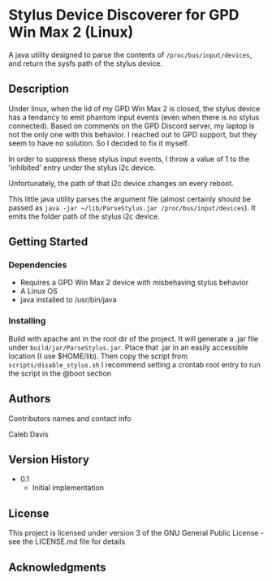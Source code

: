 # Stylus Device Discoverer for GPD Win Max 2 (Linux)

A java utility designed to parse the contents of `/proc/bus/input/devices`, and return the sysfs path of the stylus device.

## Description

Under linux, when the lid of my GPD Win Max 2 is closed, the stylus device has a tendancy to emit phantom input events (even when there is no stylus connected). Based on comments on the GPD Discord server, my laptop is not the only one with this behavior. I reached out to GPD support, but they seem to have no solution. So I decided to fix it myself.

In order to suppress these stylus input events, I throw a value of 1 to the 'inhibited' entry under the stylus i2c device.

Unfortunately, the path of that i2c device changes on every reboot.

This little java utility parses the argument file (almost certainly should be passed as `java -jar ~/lib/ParseStylus.jar /proc/bus/input/devices`). It emits the folder path of the stylus i2c device.

## Getting Started

### Dependencies

* Requires a GPD Win Max 2 device with misbehaving stylus behavior
* A Linux OS
* java installed to /usr/bin/java

### Installing

Build with apache ant in the root dir of the project. It will generate a .jar file under `build/jar/ParseStylus.jar`.
Place that .jar in an easily accessible location (I use $HOME/lib).
Then copy the script from `scripts/disable_stylus.sh`
I recommend setting a crontab root entry to run the script in the @boot section

## Authors

Contributors names and contact info

Caleb Davis

## Version History

* 0.1
    * Initial implementation

## License

This project is licensed under version 3 of the GNU General Public License - see the LICENSE.md file for details

## Acknowledgments

